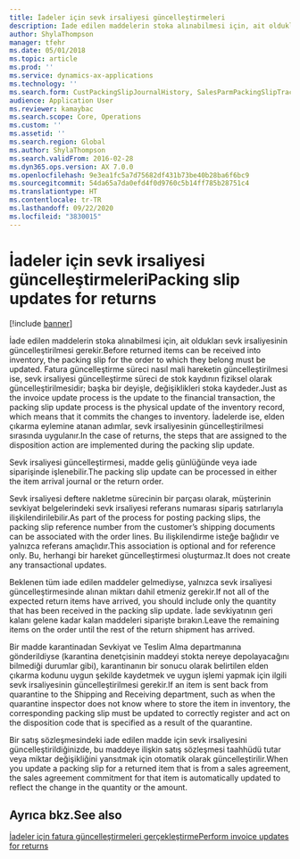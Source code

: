 ```yaml
---
title: İadeler için sevk irsaliyesi güncelleştirmeleri
description: İade edilen maddelerin stoka alınabilmesi için, ait oldukları sevk irsaliyesinin güncelleştirilmesi gerekir.
author: ShylaThompson
manager: tfehr
ms.date: 05/01/2018
ms.topic: article
ms.prod: ''
ms.service: dynamics-ax-applications
ms.technology: ''
ms.search.form: CustPackingSlipJournalHistory, SalesParmPackingSlipTrackingInformation
audience: Application User
ms.reviewer: kamaybac
ms.search.scope: Core, Operations
ms.custom: ''
ms.assetid: ''
ms.search.region: Global
ms.author: ShylaThompson
ms.search.validFrom: 2016-02-28
ms.dyn365.ops.version: AX 7.0.0
ms.openlocfilehash: 9e3ea1fc5a7d75682df431b73be40b28ba6f6bc9
ms.sourcegitcommit: 54da65a7da0efd4f0d9760c5b14ff785b28751c4
ms.translationtype: HT
ms.contentlocale: tr-TR
ms.lasthandoff: 09/22/2020
ms.locfileid: "3830015"
---
```

# <a name="packing-slip-updates-for-returns"></a><span data-ttu-id="6a181-103">İadeler için sevk irsaliyesi güncelleştirmeleri</span><span class="sxs-lookup"><span data-stu-id="6a181-103">Packing slip updates for returns</span></span>  

[!include [banner](../includes/banner.md)]


<span data-ttu-id="6a181-104">İade edilen maddelerin stoka alınabilmesi için, ait oldukları sevk irsaliyesinin güncelleştirilmesi gerekir.</span><span class="sxs-lookup"><span data-stu-id="6a181-104">Before returned items can be received into inventory, the packing slip for the order to which they belong must be updated.</span></span> <span data-ttu-id="6a181-105">Fatura güncelleştirme süreci nasıl mali hareketin güncelleştirilmesi ise, sevk irsaliyesi güncelleştirme süreci de stok kaydının fiziksel olarak güncelleştirilmesidir; başka bir deyişle, değişiklikleri stoka kaydeder.</span><span class="sxs-lookup"><span data-stu-id="6a181-105">Just as the invoice update process is the update to the financial transaction, the packing slip update process is the physical update of the inventory record, which means that it commits the changes to inventory.</span></span> <span data-ttu-id="6a181-106">İadelerde ise, elden çıkarma eylemine atanan adımlar, sevk irsaliyesinin güncelleştirilmesi sırasında uygulanır.</span><span class="sxs-lookup"><span data-stu-id="6a181-106">In the case of returns, the steps that are assigned to the disposition action are implemented during the packing slip update.</span></span>

<span data-ttu-id="6a181-107">Sevk irsaliyesi güncelleştirmesi, madde geliş günlüğünde veya iade siparişinde işlenebilir.</span><span class="sxs-lookup"><span data-stu-id="6a181-107">The packing slip update can be processed in either the item arrival journal or the return order.</span></span>

<span data-ttu-id="6a181-108">Sevk irsaliyesi deftere nakletme sürecinin bir parçası olarak, müşterinin sevkiyat belgelerindeki sevk irsaliyesi referans numarası sipariş satırlarıyla ilişkilendirilebilir.</span><span class="sxs-lookup"><span data-stu-id="6a181-108">As part of the process for posting packing slips, the packing slip reference number from the customer’s shipping documents can be associated with the order lines.</span></span> <span data-ttu-id="6a181-109">Bu ilişkilendirme isteğe bağlıdır ve yalnızca referans amaçlıdır.</span><span class="sxs-lookup"><span data-stu-id="6a181-109">This association is optional and for reference only.</span></span> <span data-ttu-id="6a181-110">Bu, herhangi bir hareket güncelleştirmesi oluşturmaz.</span><span class="sxs-lookup"><span data-stu-id="6a181-110">It does not create any transactional updates.</span></span>

<span data-ttu-id="6a181-111">Beklenen tüm iade edilen maddeler gelmediyse, yalnızca sevk irsaliyesi güncelleştirmesinde alınan miktarı dahil etmeniz gerekir.</span><span class="sxs-lookup"><span data-stu-id="6a181-111">If not all of the expected return items have arrived, you should include only the quantity that has been received in the packing slip update.</span></span> <span data-ttu-id="6a181-112">İade sevkiyatının geri kalanı gelene kadar kalan maddeleri siparişte bırakın.</span><span class="sxs-lookup"><span data-stu-id="6a181-112">Leave the remaining items on the order until the rest of the return shipment has arrived.</span></span>

<span data-ttu-id="6a181-113">Bir madde karantinadan Sevkiyat ve Teslim Alma departmanına gönderildiyse (karantina denetçisinin maddeyi stokta nereye depolayacağını bilmediği durumlar gibi), karantinanın bir sonucu olarak belirtilen elden çıkarma kodunu uygun şekilde kaydetmek ve uygun işlemi yapmak için ilgili sevk irsaliyesinin güncelleştirilmesi gerekir.</span><span class="sxs-lookup"><span data-stu-id="6a181-113">If an item is sent back from quarantine to the Shipping and Receiving department, such as when the quarantine inspector does not know where to store the item in inventory, the corresponding packing slip must be updated to correctly register and act on the disposition code that is specified as a result of the quarantine.</span></span>

<span data-ttu-id="6a181-114">Bir satış sözleşmesindeki iade edilen madde için sevk irsaliyesini güncelleştirildiğinizde, bu maddeye ilişkin satış sözleşmesi taahhüdü tutar veya miktar değişikliğini yansıtmak için otomatik olarak güncelleştirilir.</span><span class="sxs-lookup"><span data-stu-id="6a181-114">When you update a packing slip for a returned item that is from a sales agreement, the sales agreement commitment for that item is automatically updated to reflect the change in the quantity or the amount.</span></span> 

## <a name="see-also"></a><span data-ttu-id="6a181-115">Ayrıca bkz.</span><span class="sxs-lookup"><span data-stu-id="6a181-115">See also</span></span>

[<span data-ttu-id="6a181-116">İadeler için fatura güncelleştirmeleri gerçekleştirme</span><span class="sxs-lookup"><span data-stu-id="6a181-116">Perform invoice updates for returns</span></span>](perform-invoice-updates-for-returns.md)

  


